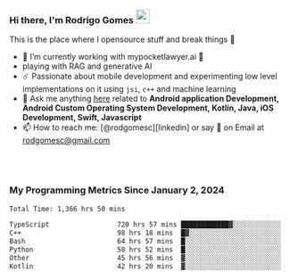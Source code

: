 
### Hi there, I'm Rodrigo Gomes <img src="https://media.giphy.com/media/hvRJCLFzcasrR4ia7z/giphy.gif" width="25px">
This is the place where I opensource stuff and break things 🤣
- 🔭 I’m currently working with mypocketlawyer.ai 💜
- playing with RAG and generative AI
- ☄️ Passionate about mobile development and experimenting low level implementations on it using `jsi`, `c++` and machine learning
- 💬 Ask me anything [here](https://github.com/rodgomesc/rodgomesc/issues) related to <b>Android application Development, Android Custom Operating System Development, Kotlin, Java, iOS Development, Swift, Javascript</b>
- 📫 How to reach me: [@rodgomesc][linkedin] or say 👋 on Email at [rodgomesc@gmail.com](mailto:rodgomesc@gmail.com)


<br/>

<!-- 
<picture>
  <img src="/github-metrics.svg" alt="Metrics">
</picture>
-->

</br>

### My Programming Metrics Since January 2, 2024 


<!--START_SECTION:waka-->

```txt
Total Time: 1,366 hrs 50 mins

TypeScript                 720 hrs 57 mins ████████████▓░░░░░░░░░░░░   51.03 %
C++                        98 hrs 18 mins  █▓░░░░░░░░░░░░░░░░░░░░░░░   06.96 %
Bash                       64 hrs 57 mins  █░░░░░░░░░░░░░░░░░░░░░░░░   04.60 %
Python                     58 hrs 52 mins  █░░░░░░░░░░░░░░░░░░░░░░░░   04.17 %
Other                      45 hrs 56 mins  ▓░░░░░░░░░░░░░░░░░░░░░░░░   03.25 %
Kotlin                     42 hrs 20 mins  ▓░░░░░░░░░░░░░░░░░░░░░░░░   03.00 %
```

<!--END_SECTION:waka-->
